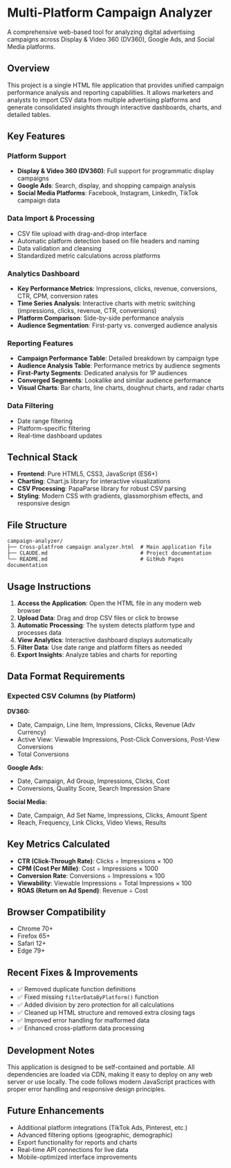 # Multi-Platform Campaign Analyzer

A comprehensive web-based tool for analyzing digital advertising campaigns across Display & Video 360 (DV360), Google Ads, and Social Media platforms.

## Overview

This project is a single HTML file application that provides unified campaign performance analysis and reporting capabilities. It allows marketers and analysts to import CSV data from multiple advertising platforms and generate consolidated insights through interactive dashboards, charts, and detailed tables.

## Key Features

### Platform Support
- **Display & Video 360 (DV360)**: Full support for programmatic display campaigns
- **Google Ads**: Search, display, and shopping campaign analysis
- **Social Media Platforms**: Facebook, Instagram, LinkedIn, TikTok campaign data

### Data Import & Processing
- CSV file upload with drag-and-drop interface
- Automatic platform detection based on file headers and naming
- Data validation and cleansing
- Standardized metric calculations across platforms

### Analytics Dashboard
- **Key Performance Metrics**: Impressions, clicks, revenue, conversions, CTR, CPM, conversion rates
- **Time Series Analysis**: Interactive charts with metric switching (impressions, clicks, revenue, CTR, conversions)
- **Platform Comparison**: Side-by-side performance analysis
- **Audience Segmentation**: First-party vs. converged audience analysis

### Reporting Features
- **Campaign Performance Table**: Detailed breakdown by campaign type
- **Audience Analysis Table**: Performance metrics by audience segments
- **First-Party Segments**: Dedicated analysis for 1P audiences
- **Converged Segments**: Lookalike and similar audience performance
- **Visual Charts**: Bar charts, line charts, doughnut charts, and radar charts

### Data Filtering
- Date range filtering
- Platform-specific filtering
- Real-time dashboard updates

## Technical Stack

- **Frontend**: Pure HTML5, CSS3, JavaScript (ES6+)
- **Charting**: Chart.js library for interactive visualizations
- **CSV Processing**: PapaParse library for robust CSV parsing
- **Styling**: Modern CSS with gradients, glassmorphism effects, and responsive design

## File Structure

```
campaign-analyzer/
├── Cross-platfrom campaign analyzer.html  # Main application file
├── CLAUDE.md                              # Project documentation
└── README.md                              # GitHub Pages documentation
```

## Usage Instructions

1. **Access the Application**: Open the HTML file in any modern web browser
2. **Upload Data**: Drag and drop CSV files or click to browse
3. **Automatic Processing**: The system detects platform type and processes data
4. **View Analytics**: Interactive dashboard displays automatically
5. **Filter Data**: Use date range and platform filters as needed
6. **Export Insights**: Analyze tables and charts for reporting

## Data Format Requirements

### Expected CSV Columns (by Platform)

**DV360:**
- Date, Campaign, Line Item, Impressions, Clicks, Revenue (Adv Currency)
- Active View: Viewable Impressions, Post-Click Conversions, Post-View Conversions
- Total Conversions

**Google Ads:**
- Date, Campaign, Ad Group, Impressions, Clicks, Cost
- Conversions, Quality Score, Search Impression Share

**Social Media:**
- Date, Campaign, Ad Set Name, Impressions, Clicks, Amount Spent
- Reach, Frequency, Link Clicks, Video Views, Results

## Key Metrics Calculated

- **CTR (Click-Through Rate)**: Clicks ÷ Impressions × 100
- **CPM (Cost Per Mille)**: Cost ÷ Impressions × 1000
- **Conversion Rate**: Conversions ÷ Impressions × 100
- **Viewability**: Viewable Impressions ÷ Total Impressions × 100
- **ROAS (Return on Ad Spend)**: Revenue ÷ Cost

## Browser Compatibility

- Chrome 70+
- Firefox 65+
- Safari 12+
- Edge 79+

## Recent Fixes & Improvements

- ✅ Removed duplicate function definitions
- ✅ Fixed missing `filterDataByPlatform()` function
- ✅ Added division by zero protection for all calculations
- ✅ Cleaned up HTML structure and removed extra closing tags
- ✅ Improved error handling for malformed data
- ✅ Enhanced cross-platform data processing

## Development Notes

This application is designed to be self-contained and portable. All dependencies are loaded via CDN, making it easy to deploy on any web server or use locally. The code follows modern JavaScript practices with proper error handling and responsive design principles.

## Future Enhancements

- Additional platform integrations (TikTok Ads, Pinterest, etc.)
- Advanced filtering options (geographic, demographic)
- Export functionality for reports and charts
- Real-time API connections for live data
- Mobile-optimized interface improvements
